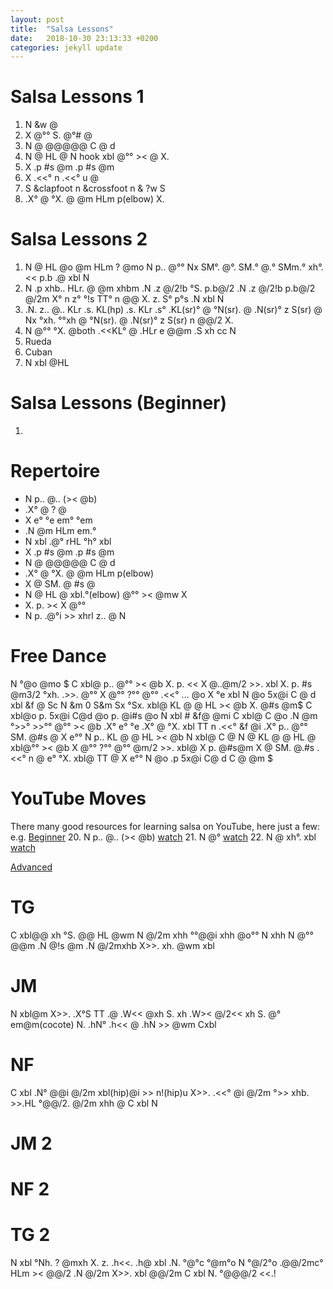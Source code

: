```yaml
---
layout: post
title:  "Salsa Lessons"
date:   2018-10-30 23:13:33 +0200
categories: jekyll update
---
```



# Salsa Lessons 1
1. N &w @
2. X @°° S. @°# @
3. N @ @@@@@ C @ d
4. N @ HL @ N hook xbl @°° >< @ X.
5. X .p #s @m .p #s @m
6. X .<<° n .<<° u @
6. S &clapfoot n &crossfoot n & ?w S
7. .X° @ °X. @ @m HLm p(elbow) X.

# Salsa Lessons 2
1. N @ HL @o @m HLm ? @mo N p.. @°° Nx SM°. @°. SM.° @.° SMm.° xh°. <<  p.b .@ xbl N
2. N .p xhb.. HLr. @ @m xhbm .N .z @/2!b °S. p.b@/2 .N .z @/2!b p.b@/2 @/2m X° n z° °!s TT° n @@ X. z. S° p°s .N xbl N
3. .N. z.. @.. KLr .s. KL(hp) .s. KLr .s° .KL(sr)° @ °N(sr). @ .N(sr)° z S(sr) @ Nx °xh. °°xh @ °N(sr). @ .N(sr)° z S(sr) n @@/2 X.
4. N @°° °X. @both .<<KL° @ .HLr e @@m .S xh cc N
5. Rueda
6. Cuban
7. N xbl @HL


# Salsa Lessons (Beginner)
1. 

# Repertoire
- N p.. @.. (>< @b)
-  .X° @ ? @
- X e° °e em° °em
- .N @m HLm em.°
- N xbl .@° rHL °h° xbl
- X .p #s @m .p #s @m
- N @ @@@@@ C @ d
- .X° @ °X. @ @m HLm p(elbow)
- X @ SM. @ #s @
- N @ HL @ xbl.°(elbow) @°° >< @mw X
- X. p. >< X @°°
- N p. .@°i >> xhrl z.. @ N

# Free Dance
N °@o @mo $ C xbl@ p.. @°° >< @b X. p. << X @..@m/2 >>. xbl X. p. #s @m3/2 °xh.  .>>. @°° X @°° ?°° @°° .<<° … @o X °e xbl N @o 5x@i C @ d xbl &f @ Sc N &m
0 S&m Sx °Sx. xbl@ KL @ @ HL >< @b X. @#s @m$ C xbl@o p. 5x@i C@d @o p. @i#s @o N xbl # &f@ @mi C xbl@ C @o .N @m °>>° >>°° @°° >< @b .X° e° °e .X° @ °X. xbl TT n .<<° &f @i .X° p.. @°° SM. @#s @ X e°° N p.. KL @ @ HL >< @b
N xbl@ C @ N @ KL @ @ HL @ xbl@°° >< @b X @°° ?°° @°° @m/2 >>. xbl@ X p. @#s@m X @ SM. @.#s .<<° n @ e° °X. xbl@ TT @ X e°° N @o .p 5x@i C@ d C @ @m $

# YouTube Moves
There many good resources for learning salsa on YouTube, here just a few:
e.g.
[Beginner](https://www.youtube.com/watch?v=PhCVGqBOjAo&t=136s&ab\_channel=SexyLatinDancing)
20. N p.. @.. (>< @b) [watch](https://www.youtube.com/watch?v=t39C2rq_PWo&list=PLzQLYa4i8-6ttepSkMUotELuuWBWZX63g&index=11)
21. N @° [watch](https://www.youtube.com/watch?v=1g322euzmBQ)
22. N @ xh°. xbl [watch](https://www.youtube.com/watch?v=1g322euzmBQ)

[Advanced](https://www.youtube.com/watch?v=RsusizwLkXg&ab\_channel=SkandWood)
# TG
C xbl@@ xh °S. @@ HL @wm N @/2m xhh °°@@i xhh @o°° N xhh N @°° @@m .N @!s @m .N @/2mxhb X>>. xh. @wm  xbl
# JM
N xbl@m X>>. .X°S TT .@ .W<< @xh S. xh .W>< @/2<< xh S. @° em@m(cocote) N. .hN° .h<< @ .hN >> @wm Cxbl
# NF
C xbl .N° @@i @/2m xbl(hip)@i >> n!(hip)u X>>. .<<° @i @/2m °>> xhb. >>.HL °@@/2. @/2m xhh @ C xbl N
# JM 2
# NF 2
# TG 2
N xbl °Nh. ? @mxh X. z. .h<<. .h@ xbl .N. °@°c °@m°o N °@/2°o .@@/2mc° HLm >< @@/2 .N @/2m X>>. xbl @@/2m C xbl N. °@@@/2 <<.!
